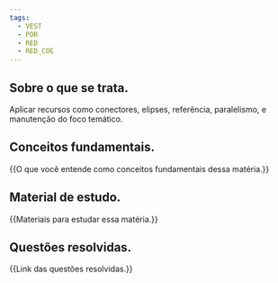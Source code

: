 ```yaml
---
tags:
  - VEST
  - POR
  - RED
  - RED_COE
---
```

## Sobre o que se trata.
Aplicar recursos como conectores, elipses, referência, paralelismo, e manutenção do foco temático.
## Conceitos fundamentais.
{{O que você entende como conceitos fundamentais dessa matéria.}}
## Material de estudo.
{{Materiais para estudar essa matéria.}}
## Questões resolvidas.
{{Link das questões resolvidas.}}